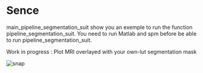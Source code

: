 # Sence
main_pipeline_segmentation_suit show you an exemple to run the function pipeline_segmentation_suit.
You need to run Matlab and spm before be able to run pipeline_segmentation_suit.


Work in progress : Plot MRI overlayed with your own-lut segmentation mask

![snap](https://user-images.githubusercontent.com/62238305/83234153-20732100-a190-11ea-9798-a35de8b0b40e.png)
